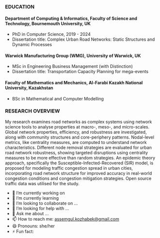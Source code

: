 ### EDUCATION
#### Department of Computing & Informatics, Faculty of Science and Technology, Bournemouth University, UK
- PhD in Computer Science, 2019 - 2024
- Dissertation title: Complex Urban Road Networks: Static Structures and Dynamic Processes
#### Warwick Manufacturing Group (WMG), University of Warwick, UK
- MSc in Engineering Business Management (with Distinction)
- Dissertation title: Transportation Capacity Planning for mega-events
#### Faculty of Mathematics and Mechanics, Al-Farabi Kazakh National University, Kazakhstan
- BSc in Mathematical and Computer Modelling

### RESEARCH OVERVIEW
My research examines road networks as complex systems using network science tools to analyse properties at macro-, meso-, and micro-scales. Global network properties, efficiency, and robustness are investigated, along with community structures and core-periphery patterns. Nodal-level metrics, like centrality measures, are computed to understand network characteristics. Different node removal strategies are evaluated for urban road network robustness, showing targeted disruptions using centrality measures to be more effective than random strategies. An epidemic theory approach, specifically the Susceptible-Infected-Recovered (SIR) model, is proposed for modeling traffic congestion spread in urban cities, incorporating road network structure for improved accuracy in real-world congestion conditions and congestion mitigation strategies. Open source traffic data was utilised for the study.

- 🔭 I’m currently working on 
- 🌱 I’m currently learning 
- 👯 I’m looking to collaborate on ...
- 🤔 I’m looking for help with ...
- 💬 Ask me about ...
- 📫 How to reach me: assemgul.kozhabek@gmail.com
- 😄 Pronouns: she/her
- ⚡ Fun fact:
